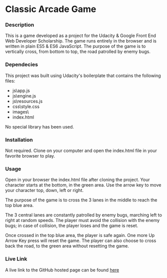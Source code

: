 # Classic Arcade Game



### Description
This is a game developed as a project for the Udacity & Google Front End Web Developer Scholarship.
The game runs entirely in the browser and is written in plain ES5 & ES6 JavaScript.
The purpose of the game is to vertically cross, from bottom to top, the road patrolled by enemy bugs.


### Dependecies
This project was built using Udacity's boilerplate that contains the following files:
  * js\app.js
  * js\engine.js
  * js\resources.js
  * css\style.css
  * images\
  * index.html

No special library has been used.


### Installation
Not required.
Clone on your computer and open the index.html file in your favorite browser to play.


### Usage
Open in your browser the index.html file after cloning the project.
Your character starts at the bottom, in the green area.
Use the arrow key to move your character top, down, left or right.

The purpose of the game is to cross the 3 lanes in the middle to reach the top blue area. 

The 3 central lanes are constantly patrolled by enemy bugs, marching left to right at random speeds.
The player must avoid the collision with the enemy bugs; in case of collision, the player loses and the game is reset. 

Once crossed in the top blue area, the player is safe again. 
One more Up Arrow Key press will reset the game.
The player can also choose to cross back the road, to the green area without resetting the game. 


### Live Link
A live link to the GitHub hosted page can be found [here](https://hrdaniel4877.github.io/arcade-game/)

